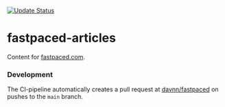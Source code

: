 [![Update Status](https://github.com/davnn/fastpaced-articles/actions/workflows/update.yml/badge.svg)](https://github.com/davnn/fastpaced-articles/actions?query=workflow%3Aupdate)

# fastpaced-articles

Content for [fastpaced.com](https://fastpaced.com).

### Development

The CI-pipeline automatically creates a pull request at [davnn/fastpaced](https://github.com/davnn/fastpaced)
on pushes to the ``main`` branch.
